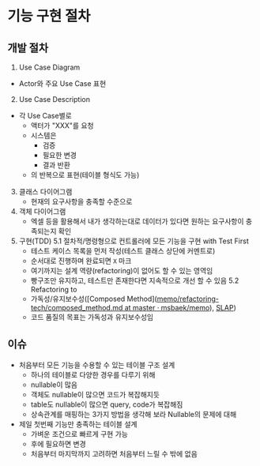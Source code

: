 # 기능 구현 절차

## 개발 절차

1. Use Case Diagram

- Actor와 주요 Use Case 표현

2. Use Case Description

- 각 Use Case별로
    - 액터가 "XXX"를 요청
    - 시스템은
        - 검증
        - 필요한 변경
        - 결과 반환
    - 의 반복으로 표현(테이블 형식도 가능)

3. 클래스 다이어그램
    - 현재의 요구사항을 충족할 수준으로
4. 객체 다이어그램
    - 엑셀 등을 활용해서 내가 생각하는대로 데이터가 있다면 원하는 요구사항이 충족되는지 확인
5. 구현(TDD)
   5.1 절차적/명령형으로 컨트롤러에 모든 기능을 구현 with Test First
   - 테스트 케이스 목록을 먼저 작성(테스트 클래스 상단에 커멘트로)
   - 순서대로 진행하며 완료되면 `X` 마크
   - 여기까지는 설계 역량(refactoring)이 없어도 할 수 있는 영역임
   - 빵구조만 유지하고, 테스트만 존재한다면 지속적으로 개선 할 수 있음
   5.2 Refactoring to
   - 가독성/유지보수성([Composed Method]([memo/refactoring-tech/composed_method.md at master · msbaek/memo](https://github.com/msbaek/memo/blob/master/refactoring-tech/composed_method.md)), [SLAP](https://github.com/msbaek/memo/blob/master/refactoring-tech/composed_method.md#slapsingle-level-of-abstraction-principle))
   - 코드 품질의 목표는 가독성과 유지보수성임
## 이슈
- 처음부터 모든 기능을 수용할 수 있는 테이블 구조 설계
    - 하나의 테이블로 다양한 경우를 다루기 위해
    - nullable이 많음
    - 객체도 nullable이 많으면 코드가 복잡해지듯
    - table도 nullable이 많으면 query, code가 복잡해짐
    - 상속관계를 매핑하는 3가지 방법을 생각해 보라 Nullable의 문제에 대해
- 제일 첫번째 기능만 충족하는 테이블 설계
    - 가벼운 조건으로 빠르게 구현 가능
    - 후에 필요하면 변경
    - 처음부터 마지막까지 고려하면 처음부터 느릴 수 밖에 없음